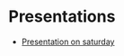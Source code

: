 # Presentations

- [Presentation on saturday](https://nordicesmhub.github.io/NEGI-Abisko-2019/topics/group-4/presentations/Group4_persentation1_final.slides.html#/)
